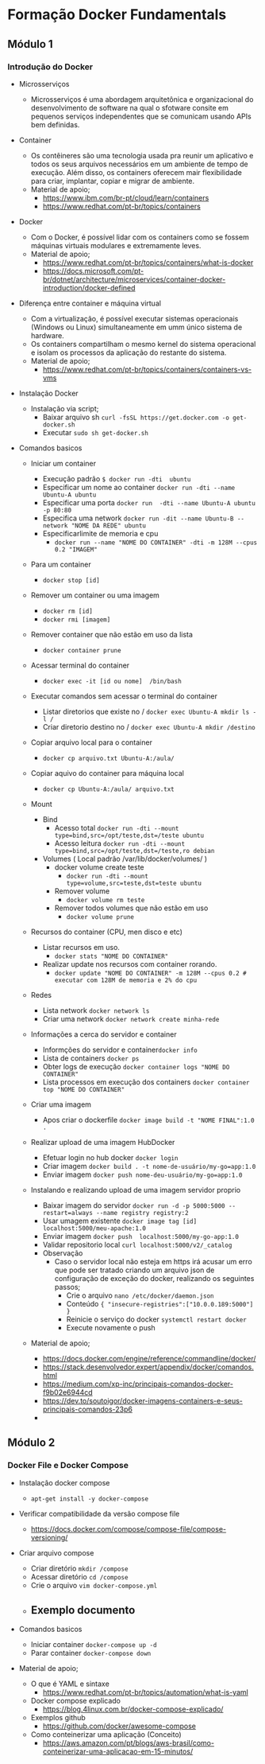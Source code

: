 # Formação Docker Fundamentals

## Módulo 1
### Introdução do Docker

- Microsserviços 
    - Microsserviços é uma abordagem arquitetônica e organizacional do desenvolvimento de software na qual o sfotware consite em pequenos serviços independentes que se comunicam usando APIs bem definidas.

- Container
    - Os contêineres são uma tecnologia usada pra reunir um aplicativo e todos os seus arquivos necessários em um ambiente de tempo de execução. Além disso, os containers oferecem mair flexibilidade para criar, implantar, copiar e migrar de ambiente.
    - Material de apoio;
        - https://www.ibm.com/br-pt/cloud/learn/containers
        - https://www.redhat.com/pt-br/topics/containers

- Docker
    - Com o Docker, é possível lidar com os containers como se fossem máquinas virtuais modulares e extremamente leves.
    - Material de apoio;
        - https://www.redhat.com/pt-br/topics/containers/what-is-docker
        - https://docs.microsoft.com/pt-br/dotnet/architecture/microservices/container-docker-introduction/docker-defined

- Diferença entre container e máquina virtual
    - Com a virtualização, é possível executar sistemas operacionais (Windows ou Linux) simultaneamente em umm único sistema de hardware.
    - Os containers compartilham o mesmo kernel do sistema operacional e isolam os processos da aplicação do restante do sistema.
    - Material de apoio;
        - https://www.redhat.com/pt-br/topics/containers/containers-vs-vms

- Instalação Docker
    - Instalação via script;
        - Baixar arquivo sh ```curl -fsSL https://get.docker.com -o get-docker.sh ```
        - Executar ```sudo sh get-docker.sh ```

- Comandos basicos
    - Iniciar um container
        - Execução padrão ``` $ docker run -dti  ubuntu ```
        - Especificar um nome ao container ```docker run -dti --name Ubuntu-A ubuntu ```
        - Especificar uma porta ```docker run  -dti --name Ubuntu-A ubuntu -p 80:80 ```        
        - Especifica uma network ```docker run -dit --name Ubuntu-B --network "NOME DA REDE" ubuntu ```
        - Especificarlimite de memoria e cpu
            - ```docker run --name "NOME DO CONTAINER" -dti -m 128M --cpus 0.2 "IMAGEM"```
    - Para um container
        - ```docker stop [id]```
    - Remover um container ou uma imagem
        - ```docker rm [id]```
        - ```docker rmi [imagem]```
    - Remover container que não estão em uso da lista
        - ```docker container prune```
    - Acessar terminal do container
        - ```docker exec -it [id ou nome]  /bin/bash```
    - Executar comandos sem acessar o terminal do container
        - Listar diretorios que existe no / ```docker exec Ubuntu-A mkdir ls -l /```
        - Criar diretorio destino no / ```docker exec Ubuntu-A mkdir /destino ```
    - Copiar arquivo local para o container
        -  ```docker cp arquivo.txt Ubuntu-A:/aula/ ```
    - Copiar aquivo do container para máquina local
        - ``` docker cp Ubuntu-A:/aula/ arquivo.txt  ```
    - Mount
        - Bind
            - Acesso total ```docker run -dti --mount type=bind,src=/opt/teste,dst=/teste ubuntu ```
            - Acesso leitura ```docker run -dti --mount type=bind,src=/opt/teste,dst=/teste,ro debian ``` 
        - Volumes ( Local padrão /var/lib/docker/volumes/ )
            - docker volume create teste
                - ```docker run -dti --mount type=volume,src=teste,dst=teste ubuntu```
            - Remover volume
                - ```docker volume rm teste```
            - Remover todos volumes que não estão em uso
                - ```docker volume prune```
    - Recursos do container (CPU, men disco e etc)
        - Listar recursos em uso. 
            - ```docker stats "NOME DO CONTAINER"```
        - Realizar update nos recursos com container rorando.
            - ```docker update "NOME DO CONTAINER" -m 128M --cpus 0.2 # executar com 128M de memoria e 2% do cpu```
    - Redes
        - Lista network ```docker network ls```       
        - Criar uma network ```docker network create minha-rede```
    - Informações a cerca do servidor e container
        - Informções do servidor e container```docker info```        
        - Lista de containers ```docker ps```
        - Obter logs de execução ```docker container logs "NOME DO CONTAINER"```
        - Lista processos em execução dos containers ```docker container top "NOME DO CONTAINER"```
    - Criar uma imagem 
        - Apos criar o dockerfile ```docker image build -t "NOME FINAL":1.0 . ```
    - Realizar upload de uma imagem HubDocker
        - Efetuar login no hub docker ```docker login```
        - Criar imagem ```docker build . -t nome-de-usuário/my-go=app:1.0```
        - Enviar imagem ```docker push nome-deu-usuário/my-go=app:1.0```
    - Instalando e realizando upload de uma imagem servidor proprio
        - Baixar imagem do servidor ```docker run -d -p 5000:5000 --restart=always --name registry registry:2```
        - Usar umagem existente ```docker image tag [id] localhost:5000/meu-apache:1.0```
        - Enviar imagem ```docker push  localhost:5000/my-go-app:1.0```
        - Validar repositorio local ```curl localhost:5000/v2/_catalog```
        - Observação
            - Caso o servidor local não esteja em https irá acusar um erro que pode ser tratado criando um arquivo json de configuração de exceção do docker, realizando os seguintes passos;
                - Crie o arquivo ```nano /etc/docker/daemon.json```
                - Conteúdo ```{ "insecure-registries":["10.0.0.189:5000"] }```
                - Reinicie o serviço do docker ```systemctl restart docker``` 
                - Execute novamente o push
            
    - Material de apoio;
        - https://docs.docker.com/engine/reference/commandline/docker/
        - https://stack.desenvolvedor.expert/appendix/docker/comandos.html
        - https://medium.com/xp-inc/principais-comandos-docker-f9b02e6944cd
        - https://dev.to/soutoigor/docker-imagens-containers-e-seus-principais-comandos-23p6
        - 

## Módulo 2
### Docker File e Docker Compose

- Instalação docker compose
    - ```apt-get install -y docker-compose```

- Verificar compatibilidade da versão compose file
    - https://docs.docker.com/compose/compose-file/compose-versioning/

- Criar arquivo compose
    - Criar diretório ```mkdir /compose```
    - Acessar diretório ```cd /compose```
    - Crie o arquivo ```vim docker-compose.yml```
    - Exemplo documento
        - 

- Comandos basicos
    - Iniciar container ```docker-compose up -d ```
    - Parar container ```docker-compose down ``` 

- Material de apoio;
    - O que é YAML e sintaxe
        - https://www.redhat.com/pt-br/topics/automation/what-is-yaml
    - Docker compose explicado
        - https://blog.4linux.com.br/docker-compose-explicado/
    - Exemplos github    
        - https://github.com/docker/awesome-compose
    - Como conteinerizar uma aplicação (Conceito)
        - https://aws.amazon.com/pt/blogs/aws-brasil/como-conteinerizar-uma-aplicacao-em-15-minutos/
